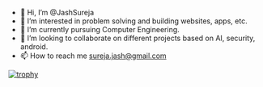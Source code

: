 - 👋 Hi, I’m @JashSureja
- 👀 I’m interested in problem solving and building websites, apps, etc. 
- 🌱 I’m currently pursuing Computer Engineering.
- 💞️ I’m looking to collaborate on different projects based on AI, security, android.
- 📫 How to reach me sureja.jash@gmail.com

<!---
Luteolin/Luteolin is a ✨ special ✨ repository because its `README.md` (this file) appears on your GitHub profile.
You can click the Preview link to take a look at your changes.
--->
[![trophy](https://github-profile-trophy.vercel.app/?username=JashSureja&theme=matrix)](https://github.com/ryo-ma/github-profile-trophy)
